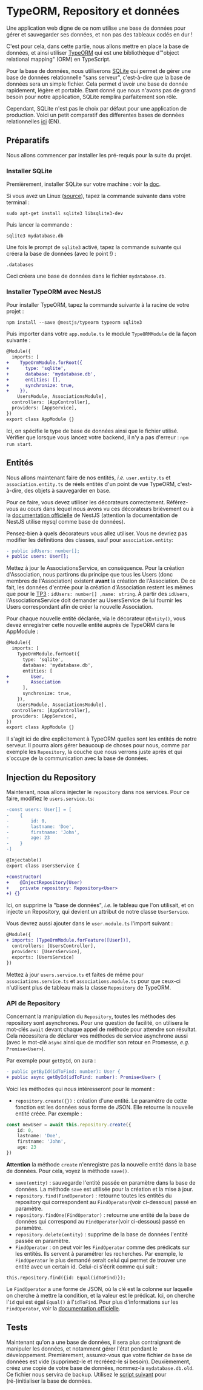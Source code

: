 # TypeORM, Repository et données

Une application web digne de ce nom utilise une base de données pour gérer et sauvegarder ses données, et non pas des 
tableaux codés en dur !

C'est pour cela, dans cette partie, nous allons mettre en place la base de données, et ainsi utiliser 
[TypeORM](https://typeorm.io/#/) qui est une bibliothèque d'"object relational mapping" (ORM) en TypeScript.

Pour la base de données, nous utiliserons [SQLite](https://www.sqlite.org/index.html) qui permet de gérer une base de 
données relationnelle "sans serveur", c'est-à-dire que la base de données sera un simple fichier. Cela permet d'avoir 
une base de donnée rapidement, légère et portable. Étant donné que nous n'avons pas de grand besoin pour notre 
application, SQLite remplira parfaitement son rôle.

Cependant, SQLite n'est pas le choix par défaut pour une application de production. Voici un petit comparatif des 
differentes bases de données relationnelles [ici](https://www.digitalocean.com/community/tutorials/sqlite-vs-mysql-vs-postgresql-a-comparison-of-relational-database-management-systems) (EN).

## Préparatifs

Nous allons commencer par installer les pré-requis pour la suite du projet.

### Installer SQLite

Premièrement, installer SQLite sur votre machine : voir la [doc](https://www.sqlite.org/download.html).

Si vous avez un Linux ([source](https://smallbusiness.chron.com/use-sqlite-ubuntu-46774.html)), tapez la commande 
suivante dans votre terminal :
```shell
sudo apt-get install sqlite3 libsqlite3-dev
```

Puis lancer la commande :
```shell
sqlite3 mydatabase.db
```

Une fois le prompt de `sqlite3` activé, tapez la commande suivante qui créera la base de données (avec le point !) :

```shell
.databases
```

Ceci créera une base de données dans le fichier `mydatabase.db`.

### Installer TypeORM avec NestJS

Pour installer TypeORM, tapez la commande suivante à la racine de votre projet :

```shell
npm install --save @nestjs/typeorm typeorm sqlite3
```

Puis importer dans votre `app.module.ts` le module `TypeORMModule` de la façon suivante :

```diff
@Module({
  imports: [
+    TypeOrmModule.forRoot({
+      type: 'sqlite',
+      database: 'mydatabase.db',
+      entities: [],
+      synchronize: true,
+    }),
    UsersModule, AssociationsModule],
  controllers: [AppController],
  providers: [AppService],
})
export class AppModule {}
```

Ici, on spécifie le type de base de données ainsi que le fichier utilisé. Vérifier que lorsque vous lancez votre backend,
il n'y a pas d'erreur : `npm run start`.

## Entités

Nous allons maintenant faire de nos entités, _i.e._ `user.entity.ts` et `association.entity.ts` de réels entités d'un point
de vue TypeORM, c'est-à-dire, des objets à sauvegarder en base.

Pour ce faire, vous devez utiliser les décorateurs correctement. Référez-vous au cours dans lequel nous avons vu ces 
décorateurs brièvement ou à la [documentation officielle](https://docs.nestjs.com/techniques/database) de NestJS 
(attention la documentation de NestJS utilise mysql comme base de données).

Pensez-bien à quels décorateurs vous allez utiliser. Vous ne devriez pas modifier les définitions des classes, sauf pour
`association.entity`:

```diff
- public idUsers: number[];
+ public users: User[];
```

Mettez à jour le AssociationsService, en conséquence. Pour la création d'Association, nous partirons du principe que tous les Users (donc membres de l'Association) existent **avant** la création de l'Association. De ce fait, les données d'entrée pour la création d'Association restent les mêmes que pour le [TP3](https://github.com/stephaniechallita/WebServer/blob/master/modules_et_logiques_metiers.md) : `idUsers: number[] ,name: string`.
À partir des `idUsers`, l'AssociationsService doit demander au UsersService de lui fournir les Users correspondant afin de créer la nouvelle Association.

Pour chaque nouvelle entité déclarée, via le décorateur `@Entity()`, vous devez enregistrer cette nouvelle entité auprès de TypeORM dans le AppModule :

```diff
@Module({
  imports: [
    TypeOrmModule.forRoot({
      type: 'sqlite',
      database: 'mydatabase.db',
      entities: [
+        User,
+        Association
      ],
      synchronize: true,
    }),
    UsersModule, AssociationsModule],
  controllers: [AppController],
  providers: [AppService],
})
export class AppModule {}
```

Il s'agit ici de dire explicitement à TypeORM quelles sont les entités de notre serveur. Il pourra alors gérer beaucoup de choses pour nous, comme par exemple les `Repository`, la couche que nous verrons juste après et qui s'occupe de la communication avec la base de données.

## Injection du Repository

Maintenant, nous allons injecter le `repository` dans nos services. Pour ce faire, modifiez le `users.service.ts`:

```diff
-const users: User[] = [
-    {
-        id: 0,
-        lastname: 'Doe',
-        firstname: 'John',
-        age: 23
-    }
-]

@Injectable()
export class UsersService {

+constructor(
+    @InjectRepository(User)
+    private repository: Repository<User>
+) {}
```

Ici, on supprime la "base de données", _i.e._ le tableau que l'on utilisait, et on injecte un Repository, qui devient un 
attribut de notre classe `UserService`.

Vous devrez aussi ajouter dans le `user.module.ts` l'import suivant :

```diff
@Module({
+ imports: [TypeOrmModule.forFeature([User])],
  controllers: [UsersController],
  providers: [UsersService],
  exports: [UsersService]
})
```

Mettez à jour `users.service.ts` et faites de même pour `associations.service.ts` et `associations.module.ts` pour que 
ceux-ci n'utilisent plus de tableau mais la classe `Repository` de TypeORM.

### API de Repository

Concernant la manipulation du `Repository`, toutes les méthodes des repository sont asynchrones. Pour une question de 
facilité, on utilisera le mot-clés `await` devant chaque appel de méthode pour attendre son résultat. Cela nécessitera 
de déclarer vos méthodes de service asynchrone aussi (avec le mot-clé `async` ainsi que de modifier son retour en Promesse,
_e.g._ `Promise<User>`).

Par exemple pour `getById`, on aura :

```diff
- public getById(idToFind: number): User {
+ public async getById(idToFind: number): Promise<User> {
```

Voici les méthodes qui nous intéresseront pour le moment :

- `repository.create({})` : création d'une entité. Le paramètre de cette fonction est les données sous forme de JSON. 
  Elle retourne la nouvelle entité créée. Par exemple :
```typescript
const newUser = await this.repository.create({
    id: 0, 
    lastname: 'Doe', 
    firstname: 'John', 
    age: 23 
})
```
**Attention** la méthode `create` n'enregistre pas la nouvelle entité dans la base de données. Pour cela, voyez la 
méthode `save()`.
- `save(entity)` : sauvegarde l'entité passée en paramètre dans la base de données. La méthode `save` est utilisée pour 
  la création et la mise à jour.
- `repository.find(FindOperator)` : retourne toutes les entités du repository qui correspondent au `FindOperator`(voir 
  ci-dessous) passé en paramètre.
- `repository.findOne(FindOperator)` : retourne une entité de la base de données qui correspond au `FindOperator`(voir 
  ci-dessous) passé en paramètre.
- `repository.delete(entity)` : supprime de la base de données l'entité passée en paramètre.
- `FindOperator` : on peut voir les `FindOperator` comme des prédicats sur les entités. Ils servent à paramétrer les 
  recherches. Par exemple, le `FindOperator` le plus demandé serait celui qui permet de trouver une entité avec un 
  certain id. Celui-ci s'écrit comme qui suit :
```typescript=
this.repository.find({id: Equal(idToFind)});
```
Le `FindOperator` a une forme de JSON, où la clé est la colonne sur laquelle on cherche à mettre la condition, et la 
valeur est le prédicat. Ici, on cherche l'`id` qui est égal `Equal()` à l'`idToFind`. Pour plus d'informations sur les 
`FindOperator`, voir la [documentation officielle](https://typeorm.io/#/find-options).

## Tests

Maintenant qu'on a une base de données, il sera plus contraignant de manipuler les données, et notamment gérer l'état 
pendant le développement. Premièrement, assurez-vous que votre fichier de base de données est vide (supprimez-le et 
recrééez-le si besoin). Deuxièmement, créez une copie de votre base de données, nommez-la `mydatabase.db.old`. Ce 
fichier nous servira de backup. Utilisez le [script suivant](./scripts/typeorm_resporistory_et_donnees_test.sh) pour 
(ré-)initialiser la base de données.
